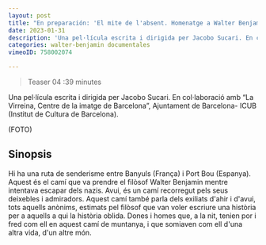 ```yaml
---
layout: post
title: "En preparación: 'El mite de l'absent. Homenatge a Walter Benjamin'"
date: 2023-01-31
description: 'Una pel·lícula escrita i dirigida per Jacobo Sucari. En col·laboració amb “La Virreina, Centre de la imatge de Barcelona”, Ajuntament de Barcelona- ICUB (Institut de Cultura de Barcelona).'
categories: walter-benjamin documentales 
vimeoID: 758002074

---
```


>Teaser 04 :39 minutes

Una pel·lícula escrita i dirigida per Jacobo Sucari.
En col·laboració amb “La Virreina, Centre de la imatge de Barcelona”, Ajuntament de Barcelona- ICUB (Institut de Cultura de Barcelona).

(FOTO)


## Sinopsis

Hi ha una ruta de senderisme entre Banyuls (França) i Port Bou (Espanya). Aquest és el camí que va prendre el filòsof Walter Benjamin mentre intentava escapar dels nazis. Avui, és un camí recorregut pels seus deixebles i admiradors. Aquest camí també parla dels exiliats d'ahir i d'avui, tots aquells anònims, estimats pel filòsof que van voler escriure una història per a aquells a qui la història oblida. Dones i homes que, a la nit, tenien por i fred com ell en aquest camí de muntanya, i que somiaven com ell d'una altra vida, d'un altre món.


